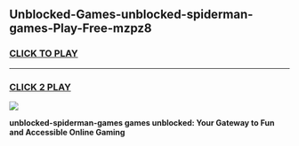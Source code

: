 
## Unblocked-Games-unblocked-spiderman-games-Play-Free-mzpz8
<h3>
<a href="https://premium76.site?title=unblocked-spiderman-games&ref=20M">CLICK TO PLAY</a></h3>
<hr>

<h3>
<a href="https://premium76.site?title=unblocked-spiderman-games&ref=20M">CLICK 2 PLAY</a>
  
</h3>

<a href="https://premium76.site?title=unblocked-spiderman-games&ref=19M"><img src="https://clearcache.store/games.png"></a>


**unblocked-spiderman-games games unblocked: Your Gateway to Fun and Accessible Online Gaming**
